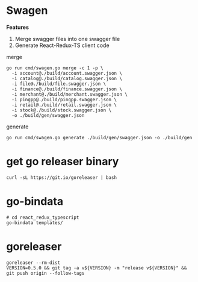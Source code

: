 # Swagen

**Features**

1. Merge swagger files into one swagger file
2. Generate React-Redux-TS client code


merge
```
go run cmd/swagen.go merge -c 1 -p \
  -i account@./build/account.swagger.json \
  -i catalog@./build/catalog.swagger.json \
  -i file@./build/file.swagger.json \
  -i finance@./build/finance.swagger.json \
  -i merchant@./build/merchant.swagger.json \
  -i pingpp@./build/pingpp.swagger.json \
  -i retail@./build/retail.swagger.json \
  -i stock@./build/stock.swagger.json \
  -o ./build/gen/swagger.json
```

generate
```
go run cmd/swagen.go generate ./build/gen/swagger.json -o ./build/gen
```


# get go releaser binary
```
curl -sL https://git.io/goreleaser | bash
```

# go-bindata
```
# cd react_redux_typescript
go-bindata templates/
```

# goreleaser
```
goreleaser --rm-dist
VERSION=0.5.0 && git tag -a v${VERSION} -m "release v${VERSION}" && git push origin --follow-tags
```